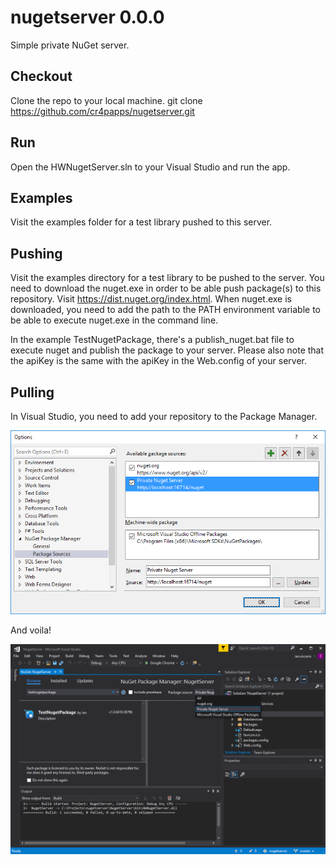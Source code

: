 # nugetserver 0.0.0
Simple private NuGet server.

## Checkout
Clone the repo to your local machine. git clone https://github.com/cr4papps/nugetserver.git

## Run
Open the HWNugetServer.sln to your Visual Studio and run the app.

## Examples
Visit the examples folder for a test library pushed to this server.

## Pushing
Visit the examples directory for a test library to be pushed to the server. You need to download the nuget.exe in order to be able push package(s) to this repository. Visit https://dist.nuget.org/index.html. When nuget.exe is downloaded, you need to add the path to the PATH environment variable to be able to execute nuget.exe in the command line.

In the example TestNugetPackage, there's a publish_nuget.bat file to execute nuget and publish the package to your server. Please also note that the apiKey is the same with the apiKey in the Web.config of your server. 

## Pulling
In Visual Studio, you need to add your repository to the Package Manager.

[nuget]: img/nuget.png
[voila]: img/voila.png

![alt text][nuget]

And voila!

![alt text][voila]
